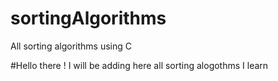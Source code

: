 # sortingAlgorithms
All sorting algorithms using C

#Hello there !
I will be adding here all sorting alogothms I learn
